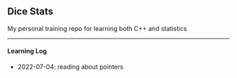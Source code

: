 ## Dice Stats

My personal training repo for learning both C++ and statistics 

***

#### Learning Log

- 2022-07-04: reading about pointers 

